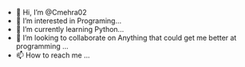 - 👋 Hi, I’m @Cmehra02
- 👀 I’m interested in Programing...
- 🌱 I’m currently learning Python...
- 💞️ I’m looking to collaborate on Anything that could get me better at programming ...
- 📫 How to reach me ...

<!---
Cmehra02/Cmehra02 is a ✨ special ✨ repository because its `README.md` (this file) appears on your GitHub profile.
You can click the Preview link to take a look at your changes.
--->
